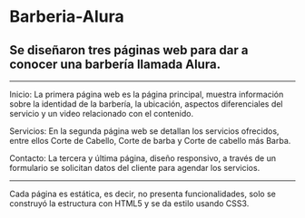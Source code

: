 # Barberia-Alura

## Se diseñaron tres páginas web para dar a conocer una barbería llamada Alura.

---

Inicio: La primera página web es la página principal, muestra información sobre la identidad de la barbería, la ubicación, aspectos diferenciales del servicio y un video relacionado con el contenido.

Servicios: En la segunda página web se detallan los servicios ofrecidos, entre ellos Corte de Cabello, Corte de barba y Corte de cabello más Barba. 

Contacto: La tercera y última página, diseño responsivo, a través de un formulario se solicitan datos del cliente para agendar los servicios.


---

Cada página es estática, es decir, no presenta funcionalidades, solo se construyó la estructura con HTML5 y se da estilo usando CSS3.
 
